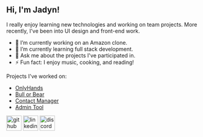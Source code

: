 ## Hi, I'm Jadyn!
I really enjoy learning new technologies and working on team projects. More recently, I've been into UI design and front-end work. 

- 🔭 I’m currently working on an Amazon clone. 
- 🌱 I’m currently learning full stack development. 
- 💬 Ask me about the projects I've participated in.  
- ⚡ Fun fact: I enjoy music, cooking, and reading! 

Projects I've worked on: 
 - [OnlyHands](https://github.com/Samdosi/OnlyHands-)
 - [Bull or Bear](https://github.com/MasWill/BullorBear)
 - [Contact Manager](https://github.com/maudesoul/cop4331_g3)
 - [Admin Tool](https://github.com/KnightHacks/admin-tool-frontend-2022)

[<img src='https://cdn.jsdelivr.net/npm/simple-icons@3.0.1/icons/github.svg' alt='github' height='40'>](https://github.com/jadynLP)  [<img src='https://cdn.jsdelivr.net/npm/simple-icons@3.0.1/icons/linkedin.svg' alt='linkedin' height='40'>](https://www.linkedin.com/in/http://www.linkedin.com/in/jadyn-lapace/)  [<img src='https://cdn.jsdelivr.net/npm/simple-icons@3.0.1/icons/discord.svg' alt='discord' height='40'>](http://discordapp.com/users/283449646284668938)  
